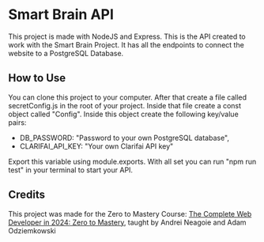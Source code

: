 # Smart Brain API

This project is made with NodeJS and Express. This is the API created to work with the Smart Brain Project. It has all the endpoints to connect the website to a PostgreSQL Database.

## How to Use
You can clone this project to your computer. After that create a file called secretConfig.js in the root of your project. Inside that file create a const object called "Config". Inside this object create the following key/value pairs:
- DB_PASSWORD: "Password to your own PostgreSQL database",
- CLARIFAI_API_KEY: "Your own Clarifai API key"

Export this variable using module.exports. With all set you can run "npm run test" in your terminal to start your API.

## Credits

This project was made for the Zero to Mastery Course: [The Complete Web Developer in 2024: Zero to Mastery](https://zerotomastery.io/courses/coding-bootcamp/), taught by Andrei Neagoie and Adam Odziemkowski
